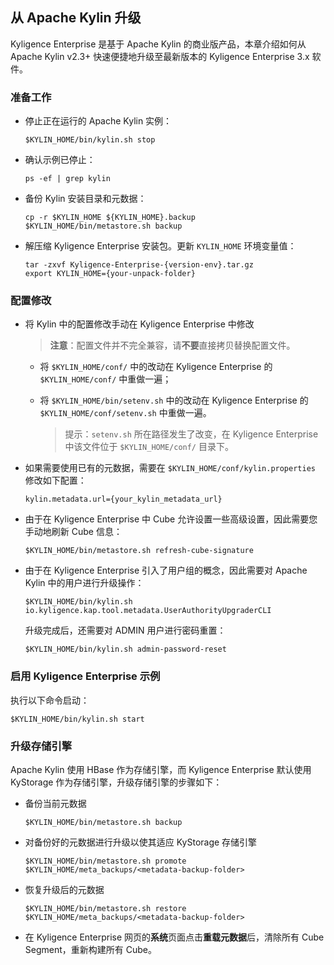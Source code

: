 ## 从 Apache Kylin 升级

Kyligence Enterprise 是基于 Apache Kylin 的商业版产品，本章介绍如何从 Apache Kylin v2.3+ 快速便捷地升级至最新版本的 Kyligence Enterprise 3.x 软件。 


### 准备工作

- 停止正在运行的 Apache Kylin 实例：
  ```shell
  $KYLIN_HOME/bin/kylin.sh stop
  ```

- 确认示例已停止：

  ```shell
  ps -ef | grep kylin
  ```

- 备份 Kylin 安装目录和元数据：

  ```shell
  cp -r $KYLIN_HOME ${KYLIN_HOME}.backup
  $KYLIN_HOME/bin/metastore.sh backup
  ```

- 解压缩 Kyligence Enterprise 安装包。更新 `KYLIN_HOME` 环境变量值：

  ```shell
  tar -zxvf Kyligence-Enterprise-{version-env}.tar.gz
  export KYLIN_HOME={your-unpack-folder}
  ```


### 配置修改

- 将 Kylin 中的配置修改手动在 Kyligence Enterprise 中修改

  > **注意**：配置文件并不完全兼容，请**不要**直接拷贝替换配置文件。

  - 将 `$KYLIN_HOME/conf/` 中的改动在 Kyligence Enterprise 的 `$KYLIN_HOME/conf/` 中重做一遍；
  - 将 `$KYLIN_HOME/bin/setenv.sh` 中的改动在 Kyligence Enterprise 的 `$KYLIN_HOME/conf/setenv.sh` 中重做一遍。

    > 提示：`setenv.sh` 所在路径发生了改变，在 Kyligence Enterprise 中该文件位于 `$KYLIN_HOME/conf/` 目录下。


- 如果需要使用已有的元数据，需要在 `$KYLIN_HOME/conf/kylin.properties` 修改如下配置：

  ```properties
  kylin.metadata.url={your_kylin_metadata_url}
  ```

- 由于在 Kyligence Enterprise 中 Cube 允许设置一些高级设置，因此需要您手动地刷新 Cube 信息：

  ```shell
  $KYLIN_HOME/bin/metastore.sh refresh-cube-signature
  ```

- 由于在 Kyligence Enterprise 引入了用户组的概念，因此需要对 Apache Kylin 中的用户进行升级操作：

  ```shell
  $KYLIN_HOME/bin/kylin.sh io.kyligence.kap.tool.metadata.UserAuthorityUpgraderCLI
  ```

  升级完成后，还需要对 ADMIN 用户进行密码重置：

  ```shell
  $KYLIN_HOME/bin/kylin.sh admin-password-reset
  ```


### 启用 Kyligence Enterprise 示例

执行以下命令启动：
```shell
$KYLIN_HOME/bin/kylin.sh start
```


### 升级存储引擎

Apache Kylin 使用 HBase 作为存储引擎，而 Kyligence Enterprise 默认使用 KyStorage 作为存储引擎，升级存储引擎的步骤如下：

- 备份当前元数据

  ```shell
  $KYLIN_HOME/bin/metastore.sh backup
  ```

- 对备份好的元数据进行升级以使其适应 KyStorage 存储引擎

  ```shell
  $KYLIN_HOME/bin/metastore.sh promote $KYLIN_HOME/meta_backups/<metadata-backup-folder>
  ```

- 恢复升级后的元数据

  ```shell
  $KYLIN_HOME/bin/metastore.sh restore $KYLIN_HOME/meta_backups/<metadata-backup-folder>
  ```

- 在 Kyligence Enterprise 网页的**系统**页面点击**重载元数据**后，清除所有 Cube Segment，重新构建所有 Cube。

